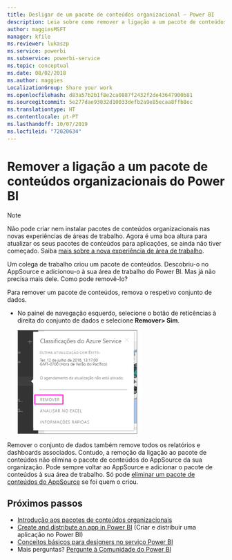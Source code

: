 ```yaml
---
title: Desligar de um pacote de conteúdos organizacional – Power BI
description: Leia sobre como remover a ligação a um pacote de conteúdos organizacional, eliminando o conjunto de dados no Power BI.
author: maggiesMSFT
manager: kfile
ms.reviewer: lukaszp
ms.service: powerbi
ms.subservice: powerbi-service
ms.topic: conceptual
ms.date: 08/02/2018
ms.author: maggies
LocalizationGroup: Share your work
ms.openlocfilehash: d83a57b2b1f8e2ca0887f2432f2de43647900b81
ms.sourcegitcommit: 5e277dae93832d10033defb2a9e85ecaa8ffb8ec
ms.translationtype: HT
ms.contentlocale: pt-PT
ms.lasthandoff: 10/07/2019
ms.locfileid: "72020634"
---
```

# <a name="remove-your-connection-to-a-power-bi-organizational-content-pack"></a>Remover a ligação a um pacote de conteúdos organizacionais do Power BI

> [!NOTE]
> Não pode criar nem instalar pacotes de conteúdos organizacionais nas novas experiências de áreas de trabalho. Agora é uma boa altura para atualizar os seus pacotes de conteúdos para aplicações, se ainda não tiver começado. Saiba [mais sobre a nova experiência de área de trabalho](service-create-the-new-workspaces.md).
> 

Um colega de trabalho criou um pacote de conteúdos. Descobriu-o no AppSource e adicionou-o à sua área de trabalho do Power BI. Mas já não precisa mais dele.  Como pode removê-lo?

Para remover um pacote de conteúdos, remova o respetivo conjunto de dados.  

* No painel de navegação esquerdo, selecione o botão de reticências à direita do conjunto de dados e selecione **Remover\> Sim**.  
  
  ![Remover pacote de conteúdos](media/service-organizational-content-pack-disconnect/power-bi-remove-organizational-content-pack-dataset.png)

Remover o conjunto de dados também remove todos os relatórios e dashboards associados. Contudo, a remoção da ligação ao pacote de conteúdos não elimina o pacote de conteúdos do AppSource da sua organização.  Pode sempre voltar ao AppSource e adicionar o pacote de conteúdos à sua área de trabalho. Só pode [eliminar um pacote de conteúdos do AppSource](service-organizational-content-pack-manage-update-delete.md) se foi quem o criou.

## <a name="next-steps"></a>Próximos passos
* [Introdução aos pacotes de conteúdos organizacionais](service-organizational-content-pack-introduction.md) 
* [Create and distribute an app in Power BI](service-create-distribute-apps.md) (Criar e distribuir uma aplicação no Power BI) 
* [Conceitos básicos para designers no serviço Power BI](service-basic-concepts.md)  
* Mais perguntas? [Pergunte à Comunidade do Power BI](http://community.powerbi.com/)


